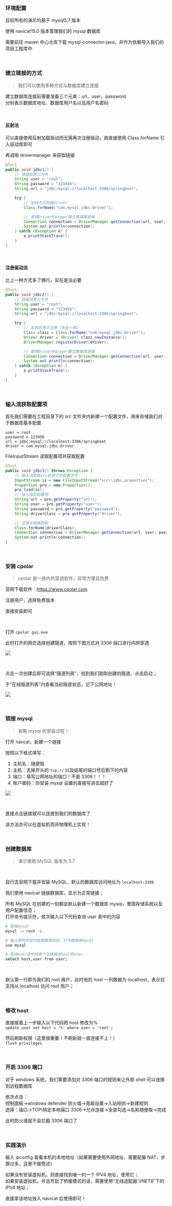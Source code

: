 ### 环境配置

目前所有的演示均基于 mysql5.7 版本

使用 navicat15.0 版本管理我们的 mysql 数据库

需要前往 maven 中心仓库下载 mysql-connector-java，并作为依赖导入我们的项目工程库中

<br>

### 建立链接的方式

> 我们可以使用多种方式与数据库建立连接

建立数据库连接前需要准备三个元素：url，user，password  
分别表示数据库地址、数据库用户名以及用户名密码

<br>

#### 反射法

可以直接使用反射加载驱动而无需再次注册驱动，故直接使用 Class.forName 引入驱动库即可

再调用 drivermanager 来获取链接

```java
@Test
public void jdbc1() {
    // 链接信息三大件
    String user = "root";
    String password = "123456";
    String url = "jdbc:mysql://localhost:3306/springboot";

    try {
        // 反射方式加载driver
        Class.forName("com.mysql.jdbc.Driver");

        // 使用DriverManager建立数据库链接
        Connection connection = DriverManager.getConnection(url, user, password);
        System.out.println(connection);
    } catch (Exception e) {
        e.printStackTrace();
    }
}
```

<br>

#### 注册驱动法

比上一种方式多了俩行，实在是没必要

```java
@Test
public void jdbc2() {
    // 链接信息三大件
    String user = "root";
    String password = "123456";
    String url = "jdbc:mysql://localhost:3306/springboot";

    try {
        // 反射后再次注册（多此一举）
        Class clazz = Class.forName("com.mysql.jdbc.Driver");
        Driver driver = (Driver) clazz.newInstance();
        DriverManager.registerDriver(driver);

        // 使用DriverManager建立数据库链接
        Connection connection = DriverManager.getConnection(url, user, password);
        System.out.println(connection);
    } catch (Exception e) {
        e.printStackTrace();
    }
}
```

<br>

### 输入流获取配置项

首先我们需要在工程目录下的 src 文件夹内新建一个配置文件，用来存储我们对于数据库基本配置

```
user = root
password = 123456
url = jdbc:mysql://localhost:3306/springboot
driver = com.mysql.jdbc.Driver
```

FileInputStream 读取配置项并获取配置

```java
@Test
public void jdbc3() throws Exception {
    // 输入流获取src目录下的配置文件
    InputStream is = new FileInputStream("src\\jdbc.properties");
    Properties pro = new Properties();
    pro.load(is);
    // 读入指定配置项
    String url = pro.getProperty("url");
    String user = pro.getProperty("user");
    String password = pro.getProperty("password");
    String driverClass = pro.getProperty("driver");

    // 注册与链接获取
    Class.forName(driverClass);
    Connection connection = DriverManager.getConnection(url, user, password);
    System.out.println(connection);
}
```

<br>

### 安装 cpolar

> cpolar 是一款内外穿透软件，非常方便且免费

官网下载软件：https://www.cpolar.com

注册用户，选择免费版本

直接安装即可

<br>

打开 `cpolar gui.exe`

此时打开的网页选择创建隧道，按照下图方式对 3306 端口进行内网穿透

![](../img/sql/cpolar/cq1.png)

<br>

点击一次创建后即可选择“隧道列表”，找到我们刚刚创建的隧道，点击启动；

于“在线隧道列表”内查看当前隧道状态，记下公网地址！

![](../img/sql/cpolar/cq2.png)

<br>

### 链接 mysql

> 省略 mysql 的安装过程！

打开 navcat，新建一个链接

按照以下格式填写：

1. 主机名：随便取
2. 主机：去掉开头的 `tcp://` 以及结尾的端口号后剩下的内容
3. 端口：填写公网地址的端口！不是 3306！！！
4. 账户密码：你安装 mysql 设置的直接写进去就好了

![](../img/sql/cpolar/cq3.png)

<br>

直接点击链接就可以连接到我们的数据库了

该方法亦可以在虚拟机而非物理机上实现！

<br>

### 创建数据库

> 演示使用 MySQL 版本为 5.7

<br>

自行去官网下载并安装 MySQL，默认的数据库访问地址为 `localhost:3306`

我们使用 navicat 链接数据库，显示为正常链接；

所有 MySQL 在创建的一刻都会默认新建一个数据库 mysql，里面存储系统以及用户配置信息；  
打开命令提示符，依次输入以下代码查询 user 表中的内容

```sh
# 登陆mysql
mysql -u root -p

# 输入密码并成功链接数据库后，打开数据库mysql
use mysql

# 查询user表中的两个关键属性host和user
select host,user from user;
```

<br>

默认第一行即为我们的 root 用户，此时他的 host 一列数据为 localhost，表示仅支持从 localhost 访问 root 用户；

<br>

### 修改 host

直接接着上一步输入以下代码把 host 修改为%  
`update user set host = '%' where user = 'root';`

然后刷新权限（这里很重要！不刷新就一直连接不上！）  
`flush privileges`

<br>

### 开启 3306 端口

对于 windows 系统，我们需要添加对 3306 端口的规则来让外部 shell 可以连接到远程数据库

依次点击：  
控制面板->windows defender 防火墙->高级设置->入站规则->新建规则  
选择：端口->TCP\特定本地端口 3306->允许连接->全部勾选->名称随便取->完成

此时防火墙就不会拦截 3306 端口了

<br>

### 实践演示

输入 ipconfig 查看本机的本地地址（如果需要使用外网地址，需要配置 NAT，步骤过多，这里不做赘述）

如果没有安装虚拟机，则直接找到唯一的一个 IPV4 地址，使用它；  
如果安装虚拟机，并且开启了桥接模式的话，需要使用“无线适配器 VNET8”下的 IPV4 地址；

直接拿该地址放入 navicat 后使用即可！

<br>
